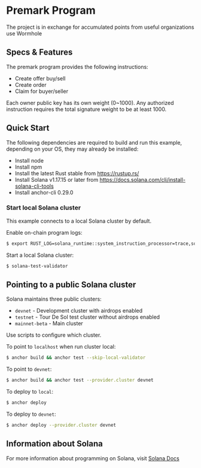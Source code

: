 # Premark Program

The project is in exchange for accumulated points from useful organizations use Wormhole

## Specs & Features

The premark program provides the following instructions:

* Create offer buy/sell 
* Create order 
* Claim for buyer/seller

Each owner public key has its own weight (0~1000). Any authorized instruction requires the total signature weight to be at least 1000.

## Quick Start

The following dependencies are required to build and run this example,
depending on your OS, they may already be installed:

- Install node
- Install npm
- Install the latest Rust stable from https://rustup.rs/
- Install Solana v1.17.15 or later from https://docs.solana.com/cli/install-solana-cli-tools
- Install anchor-cli 0.29.0 

### Start local Solana cluster

This example connects to a local Solana cluster by default.

Enable on-chain program logs:
```bash
$ export RUST_LOG=solana_runtime::system_instruction_processor=trace,solana_runtime::message_processor=debug,solana_bpf_loader=debug,solana_rbpf=debug
```
Start a local Solana cluster:
```bash
$ solana-test-validator  
```

## Pointing to a public Solana cluster

Solana maintains three public clusters:
- `devnet` - Development cluster with airdrops enabled
- `testnet` - Tour De Sol test cluster without airdrops enabled
- `mainnet-beta` -  Main cluster
  
Use scripts to configure which cluster.

To point to `localhost` when run cluster local:
```bash
$ anchor build && anchor test --skip-local-validator
```

To point to `devnet`:
```bash
$ anchor build && anchor test --provider.cluster devnet
```

To deploy to `local`:
```bash
$ anchor deploy
```

To deploy to `devnet`:
```bash
$ anchor deploy --provider.cluster devnet
```

## Information about Solana

For more information about programming on Solana, visit [Solana Docs](https://docs.solana.com/developing/programming-model/overview)
